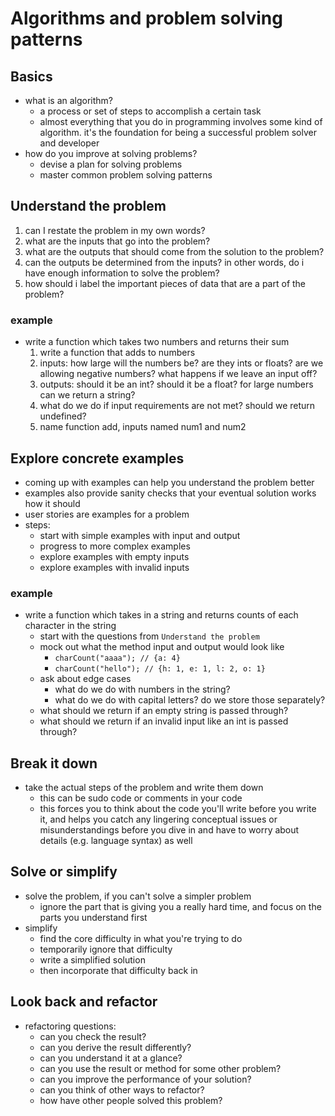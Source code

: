 # Algorithms and problem solving patterns

## Basics
- what is an algorithm?
  - a process or set of steps to accomplish a certain task
  - almost everything that you do in programming involves some kind of algorithm. it's the foundation for being a successful problem solver and developer
- how do you improve at solving problems?
  - devise a plan for solving problems
  - master common problem solving patterns

## Understand the problem
1. can I restate the problem in my own words?
2. what are the inputs that go into the problem?
3. what are the outputs that should come from the solution to the problem?
4. can the outputs be determined from the inputs? in other words, do i have enough information to solve the problem? 
5. how should i label the important pieces of data that are a part of the problem?

### example
- write a function which takes two numbers and returns their sum
  1. write a function that adds to numbers
  2. inputs: how large will the numbers be? are they ints or floats? are we allowing negative numbers? what happens if we leave an input off?
  3. outputs: should it be an int? should it be a float? for large numbers can we return a string?
  4. what do we do if input requirements are not met? should we return undefined? 
  5. name function add, inputs named num1 and num2

## Explore concrete examples
- coming up with examples can help you understand the problem better
- examples also provide sanity checks that your eventual solution works how it should
- user stories are examples for a problem 
- steps:
  - start with simple examples with input and output
  - progress to more complex examples
  - explore examples with empty inputs
  - explore examples with invalid inputs

### example
- write a function which takes in a string and returns counts of each character in the string
  - start with the questions from `Understand the problem`
  - mock out what the method input and output would look like 
    - `charCount("aaaa"); // {a: 4}`
    - `charCount("hello"); // {h: 1, e: 1, l: 2, o: 1}`
  - ask about edge cases
    - what do we do with numbers in the string?
    - what do we do with capital letters? do we store those separately?
  - what should we return if an empty string is passed through?
  - what should we return if an invalid input like an int is passed through?

## Break it down
- take the actual steps of the problem and write them down
  - this can be sudo code or comments in your code 
  - this forces you to think about the code you'll write before you write it, and helps you catch any lingering conceptual issues or misunderstandings before you dive in and have to worry about details (e.g. language syntax) as well

## Solve or simplify
- solve the problem, if you can't solve a simpler problem
  - ignore the part that is giving you a really hard time, and focus on the parts you understand first
- simplify
  - find the core difficulty in what you're trying to do
  - temporarily ignore that difficulty
  - write a simplified solution
  - then incorporate that difficulty back in

## Look back and refactor
- refactoring questions:
  - can you check the result?
  - can you derive the result differently?
  - can you understand it at a glance?
  - can you use the result or method for some other problem?
  - can you improve the performance of your solution?
  - can you think of other ways to refactor?
  - how have other people solved this problem?